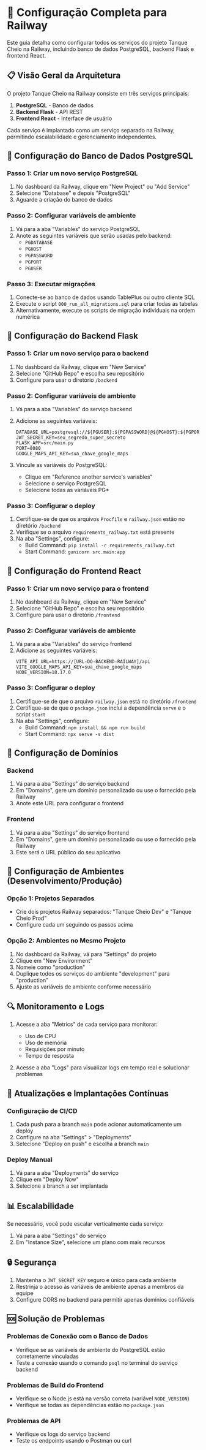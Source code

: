 # 🚂 Configuração Completa para Railway

Este guia detalha como configurar todos os serviços do projeto Tanque Cheio na Railway, incluindo banco de dados PostgreSQL, backend Flask e frontend React.

## 📋 Visão Geral da Arquitetura

O projeto Tanque Cheio na Railway consiste em três serviços principais:

1. **PostgreSQL** - Banco de dados
2. **Backend Flask** - API REST
3. **Frontend React** - Interface de usuário

Cada serviço é implantado como um serviço separado na Railway, permitindo escalabilidade e gerenciamento independentes.

## 🔧 Configuração do Banco de Dados PostgreSQL

### Passo 1: Criar um novo serviço PostgreSQL
1. No dashboard da Railway, clique em "New Project" ou "Add Service"
2. Selecione "Database" e depois "PostgreSQL"
3. Aguarde a criação do banco de dados

### Passo 2: Configurar variáveis de ambiente
1. Vá para a aba "Variables" do serviço PostgreSQL
2. Anote as seguintes variáveis que serão usadas pelo backend:
   - `PGDATABASE`
   - `PGHOST`
   - `PGPASSWORD`
   - `PGPORT`
   - `PGUSER`

### Passo 3: Executar migrações
1. Conecte-se ao banco de dados usando TablePlus ou outro cliente SQL
2. Execute o script `000_run_all_migrations.sql` para criar todas as tabelas
3. Alternativamente, execute os scripts de migração individuais na ordem numérica

## 🔧 Configuração do Backend Flask

### Passo 1: Criar um novo serviço para o backend
1. No dashboard da Railway, clique em "New Service"
2. Selecione "GitHub Repo" e escolha seu repositório
3. Configure para usar o diretório `/backend`

### Passo 2: Configurar variáveis de ambiente
1. Vá para a aba "Variables" do serviço backend
2. Adicione as seguintes variáveis:
   ```
   DATABASE_URL=postgresql://${PGUSER}:${PGPASSWORD}@${PGHOST}:${PGPORT}/${PGDATABASE}
   JWT_SECRET_KEY=seu_segredo_super_secreto
   FLASK_APP=src/main.py
   PORT=8080
   GOOGLE_MAPS_API_KEY=sua_chave_google_maps
   ```

3. Vincule as variáveis do PostgreSQL:
   - Clique em "Reference another service's variables"
   - Selecione o serviço PostgreSQL
   - Selecione todas as variáveis PG*

### Passo 3: Configurar o deploy
1. Certifique-se de que os arquivos `Procfile` e `railway.json` estão no diretório `/backend`
2. Verifique se o arquivo `requirements_railway.txt` está presente
3. Na aba "Settings", configure:
   - Build Command: `pip install -r requirements_railway.txt`
   - Start Command: `gunicorn src.main:app`

## 🔧 Configuração do Frontend React

### Passo 1: Criar um novo serviço para o frontend
1. No dashboard da Railway, clique em "New Service"
2. Selecione "GitHub Repo" e escolha seu repositório
3. Configure para usar o diretório `/frontend`

### Passo 2: Configurar variáveis de ambiente
1. Vá para a aba "Variables" do serviço frontend
2. Adicione as seguintes variáveis:
   ```
   VITE_API_URL=https://[URL-DO-BACKEND-RAILWAY]/api
   VITE_GOOGLE_MAPS_API_KEY=sua_chave_google_maps
   NODE_VERSION=18.17.0
   ```

### Passo 3: Configurar o deploy
1. Certifique-se de que o arquivo `railway.json` está no diretório `/frontend`
2. Certifique-se de que o `package.json` inclui a dependência `serve` e o script `start`
3. Na aba "Settings", configure:
   - Build Command: `npm install && npm run build`
   - Start Command: `npx serve -s dist`

## 🔗 Configuração de Domínios

### Backend
1. Vá para a aba "Settings" do serviço backend
2. Em "Domains", gere um domínio personalizado ou use o fornecido pela Railway
3. Anote este URL para configurar o frontend

### Frontend
1. Vá para a aba "Settings" do serviço frontend
2. Em "Domains", gere um domínio personalizado ou use o fornecido pela Railway
3. Este será o URL público do seu aplicativo

## 🔄 Configuração de Ambientes (Desenvolvimento/Produção)

### Opção 1: Projetos Separados
- Crie dois projetos Railway separados: "Tanque Cheio Dev" e "Tanque Cheio Prod"
- Configure cada um seguindo os passos acima

### Opção 2: Ambientes no Mesmo Projeto
1. No dashboard da Railway, vá para "Settings" do projeto
2. Clique em "New Environment"
3. Nomeie como "production"
4. Duplique todos os serviços do ambiente "development" para "production"
5. Ajuste as variáveis de ambiente conforme necessário

## 🔍 Monitoramento e Logs

1. Acesse a aba "Metrics" de cada serviço para monitorar:
   - Uso de CPU
   - Uso de memória
   - Requisições por minuto
   - Tempo de resposta

2. Acesse a aba "Logs" para visualizar logs em tempo real e solucionar problemas

## 🚀 Atualizações e Implantações Contínuas

### Configuração de CI/CD
1. Cada push para a branch `main` pode acionar automaticamente um deploy
2. Configure na aba "Settings" > "Deployments"
3. Selecione "Deploy on push" e escolha a branch `main`

### Deploy Manual
1. Vá para a aba "Deployments" do serviço
2. Clique em "Deploy Now"
3. Selecione a branch a ser implantada

## 📊 Escalabilidade

Se necessário, você pode escalar verticalmente cada serviço:

1. Vá para a aba "Settings" do serviço
2. Em "Instance Size", selecione um plano com mais recursos

## 🔒 Segurança

1. Mantenha o `JWT_SECRET_KEY` seguro e único para cada ambiente
2. Restrinja o acesso às variáveis de ambiente apenas a membros da equipe
3. Configure CORS no backend para permitir apenas domínios confiáveis

## 🆘 Solução de Problemas

### Problemas de Conexão com o Banco de Dados
- Verifique se as variáveis de ambiente do PostgreSQL estão corretamente vinculadas
- Teste a conexão usando o comando `psql` no terminal do serviço backend

### Problemas de Build do Frontend
- Verifique se o Node.js está na versão correta (variável `NODE_VERSION`)
- Verifique se todas as dependências estão no `package.json`

### Problemas de API
- Verifique os logs do serviço backend
- Teste os endpoints usando o Postman ou curl

